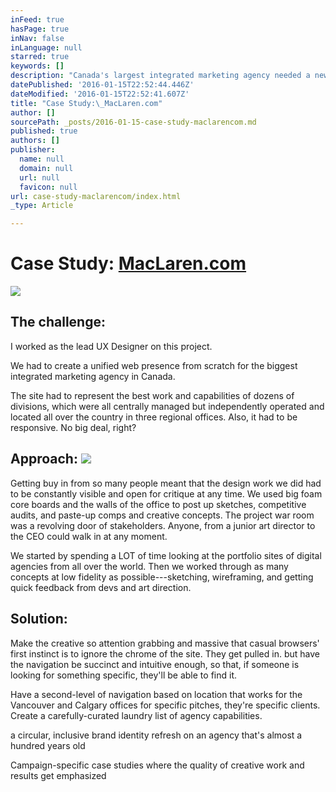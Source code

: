 ```yaml
---
inFeed: true
hasPage: true
inNav: false
inLanguage: null
starred: true
keywords: []
description: "Canada's largest integrated marketing agency needed a new web presence. "
datePublished: '2016-01-15T22:52:44.446Z'
dateModified: '2016-01-15T22:52:41.607Z'
title: "Case Study:\_MacLaren.com"
author: []
sourcePath: _posts/2016-01-15-case-study-maclarencom.md
published: true
authors: []
publisher:
  name: null
  domain: null
  url: null
  favicon: null
url: case-study-maclarencom/index.html
_type: Article

---
```

# Case Study: [MacLaren.com][0]
![](https://the-grid-user-content.s3-us-west-2.amazonaws.com/be312932-d2f7-420e-9289-83a8fcafd406.png)

## The challenge: 

I worked as the lead UX Designer on this project. 

We had to create a unified web presence from scratch for the biggest integrated marketing agency in Canada. 

The site had to represent the best work and capabilities of dozens of divisions, which were all centrally managed but independently operated and located all over the country in three regional offices. Also, it had to be responsive. No big deal, right?

## Approach: ![](https://the-grid-user-content.s3-us-west-2.amazonaws.com/4a4f3b28-620f-4a22-9744-fe6dd917df3b.gif)

Getting buy in from so many people meant that the design work we did had to be constantly visible and open for critique at any time. We used big foam core boards and the walls of the office to post up sketches, competitive audits, and paste-up comps and creative concepts. The project war room was a revolving door of stakeholders. Anyone, from a junior art director to the CEO could walk in at any moment. 

We started by  spending a LOT of time looking at the portfolio sites of digital agencies from all over the world. Then we worked through as many concepts at low fidelity as possible---sketching, wireframing, and getting quick feedback from devs and art direction.

## Solution:

Make the creative so attention grabbing and massive that casual browsers' first instinct is to ignore the chrome of the site. They get pulled in. but have the navigation be succinct and intuitive enough, so that, if someone is looking for something specific, they'll be able to find it. 

Have a second-level of navigation based on location that works for the Vancouver and Calgary offices for specific pitches, they're specific clients. Create a carefully-curated laundry list of agency capabilities.

a circular, inclusive brand identity refresh on an agency that's almost a hundred years old

Campaign-specific case studies where the quality of creative work and results get emphasized

[0]: http://www.maclaren.com/
